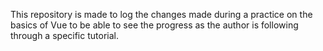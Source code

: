 This repository is made to log the changes made during a practice on the basics of Vue to be able to see the progress as the author is following through a specific tutorial.
